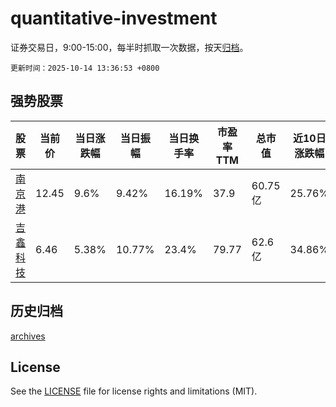 # quantitative-investment

证券交易日，9:00-15:00，每半时抓取一次数据，按天[归档](archives)。

`更新时间：2025-10-14 13:36:53 +0800`

## 强势股票

|股票|当前价|当日涨跌幅|当日振幅|当日换手率|市盈率TTM|总市值|近10日涨跌幅|
|----|----|----|----|----|----|----|----|
|[南京港](https://xueqiu.com/S/SZ002040)|12.45|9.6%|9.42%|16.19%|37.9|60.75亿|25.76%|
|[吉鑫科技](https://xueqiu.com/S/SH601218)|6.46|5.38%|10.77%|23.4%|79.77|62.6亿|34.86%|

## 历史归档

[archives](archives)

## License

See the [LICENSE](LICENSE) file for license rights and limitations (MIT).